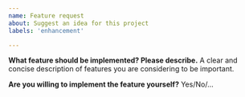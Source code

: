 ```yaml
---
name: Feature request
about: Suggest an idea for this project
labels: 'enhancement'

---
```


**What feature should be implemented? Please describe.**
A clear and concise description of  features you are considering to be important.

**Are you willing to implement the feature yourself?**
Yes/No/...
